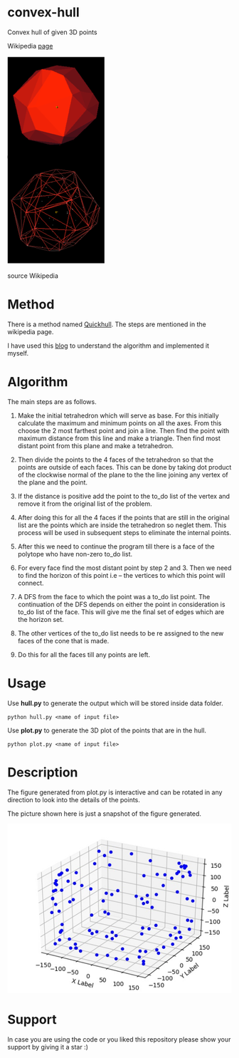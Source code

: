 # convex-hull
Convex hull of given 3D points

Wikipedia [page](https://en.wikipedia.org/wiki/Convex_hull)

![3D cloud](3D_Convex_Hull.tiff.png)

source Wikipedia

# Method

There is a method named [Quickhull](https://en.wikipedia.org/wiki/Quickhull). The steps are mentioned in the wikipedia page.

I have used this [blog](http://thomasdiewald.com/blog/?p=1888) to understand the algorithm and implemented it myself.

# Algorithm

The main steps are as follows.

1) Make the initial tetrahedron which will serve as base.
	For this initially calculate the maximum and minimum points on all the axes.
	From this choose the 2 most farthest point and join a line.
	Then find the point with maximum distance from this line and make a triangle.
	Then find most distant point from this plane and make a tetrahedron.

2) Then divide the points to the 4 faces of the tetrahedron so that the points are outside of each faces. This can be done by taking dot product of the clockwise normal of the plane to the the line joining any vertex of the plane and the point.

3) If the distance is positive add the point to the to_do list of the vertex and remove it from the original list of the problem.

4) After doing this for all the 4 faces if the points that are still in the original list are the points which are inside the tetrahedron so neglet them. This process will be used in subsequent steps to eliminate the internal points.

5) After this we need to continue the program till there is a face of the polytope who have non-zero to_do list.

6) For every face find the most distant point by step 2 and 3. Then we need to find the horizon of this point i.e – the vertices to which this point will connect.

7) A DFS from the face to which the point was a to_do list point. The continuation of the DFS depends on either the point in consideration is to_do list of the face. This will give me the final set of edges which are the horizon set.

8) The other vertices of the to_do list needs to be re assigned to the new faces of the cone that is made.

9) Do this for all the faces till any points are left.

# Usage
Use **hull.py** to generate the output which will be stored inside data folder.

    python hull.py <name of input file>

Use **plot.py** to generate the 3D plot of the points that are in the hull.

    python plot.py <name of input file>

# Description
The figure generated from plot.py is interactive and can be rotated in any direction to look into the details of the points.

The picture shown here is just a snapshot of the figure generated.


![This is for 5000 points](image.jpg)

# Support
In case you are using the code or you liked this repository please show your support by giving it a star :)
